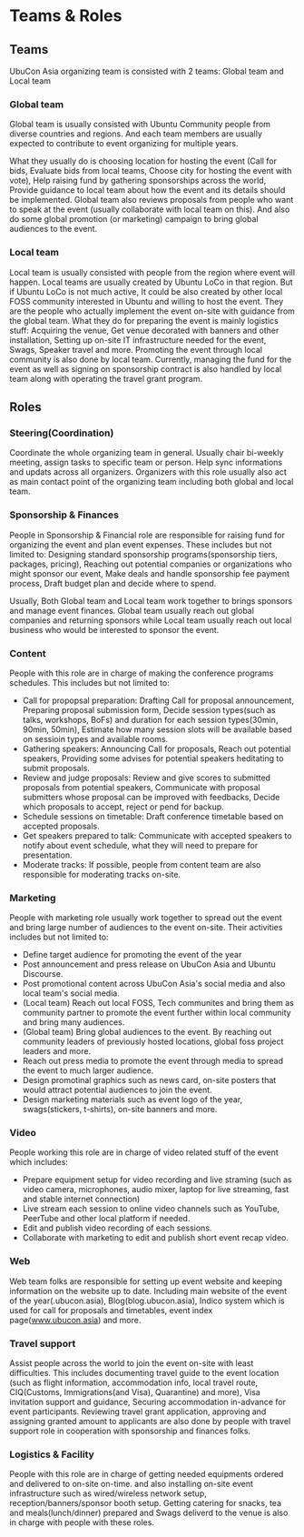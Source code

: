# Teams & Roles

## Teams
UbuCon Asia organizing team is consisted with 2 teams: Global team and Local team

### Global team
Global team is usually consisted with Ubuntu Community people from diverse countries and regions. And each team members are usually expected to contribute to event organizing for multiple years.

What they usually do is choosing location for hosting the event (Call for bids, Evaluate bids from local teams, Choose city for hosting the event with vote), Help raising fund by gathering sponsorships across the world, Provide guidance to local team about how the event and its details should be implemented. Global team also reviews proposals from people who want to speak at the event (usually collaborate with local team on this). And also do some global promotion (or marketing) campaign to bring global audiences to the event. 

### Local team
Local team is usually consisted with people from the region where event will happen. Local teams are usually created by Ubuntu LoCo in that region. But if Ubuntu LoCo is not much active, It could be also created by other local FOSS community interested in Ubuntu and willing to host the event. They are the people who actually implement the event on-site with guidance from the global team. What they do for preparing the event is mainly logistics stuff: Acquiring the venue, Get venue decorated with banners and other installation, Setting up on-site IT infrastructure needed for the event, Swags, Speaker travel and more. Promoting the event through local community is also done by local team. Currently, managing the fund for the event as well as signing on sponsorship contract is also handled by local team along with operating the travel grant program. 

## Roles

### Steering(Coordination)
Coordinate the whole organizing team in general. Usually chair bi-weekly meeting, assign tasks to specific team or person. Help sync informations and updats across all organizers. Organizers with this role usually also act as main contact point of the organizing team including both global and local team.

### Sponsorship & Finances
People in Sponsorship & Financial role are responsible for raising fund for organizing the event and plan event expenses. These includes but not limited to: Designing standard sponsorship programs(sponsorship tiers, packages, pricing), Reaching out potential companies or organizations who might sponsor our event, Make deals and handle sponsorship fee payment process, Draft budget plan and decide where to spend.

Usually, Both Global team and Local team work together to brings sponsors and manage event finances. Global team usually reach out global companies and returning sponsors while Local team usually reach out local business who would be interested to sponsor the event.

### Content

People with this role are in charge of making the conference programs schedules. This includes but not limited to:

  - Call for propopsal preparation: Drafting Call for proposal announcement, Preparing proposal submission form, Decide session types(such as talks, workshops, BoFs) and duration for each session types(30min, 90min, 50min), Estimate how many session slots will be available based on sessioin types and available rooms.
  - Gathering speakers: Announcing Call for proposals, Reach out potential speakers, Providing some advises for potential speakers heditating to submit proposals.
  - Review and judge proposals: Review and give scores to submitted proposals from potential speakers, Communicate with proposal submitters whose proposal can be improved with feedbacks, Decide which proposals to accept, reject or pend for backup.
  - Schedule sessions on timetable: Draft conference timetable based on accepted proposals.
  - Get speakers prepared to talk: Communicate with accepted speakers to notify about event schedule, what they will need to prepare for presentation.
  - Moderate tracks: If possible, people from content team are also responsible for moderating tracks on-site.

### Marketing
People with marketing role usually work together to spread out the event and bring large number of audiences to the event on-site. Their activities includes but not limited to:

  - Define target audience for promoting the event of the year
  - Post announcement and press release on UbuCon Asia and Ubuntu Discourse.
  - Post promotional content across UbuCon Asia's social media and also local team's social media.
  - (Local team) Reach out local FOSS, Tech communites and bring them as community partner to promote the event further within local community and bring many audiences.
  - (Global team) Bring global audiences to the event. By reaching out community leaders of previously hosted locations, global foss project leaders and more.
  - Reach out press media to promote the event through media to spread the event to much larger audience.
  - Design promotinal graphics such as news card, on-site posters that would attract potential audiences to join the event.
  - Design marketing materials such as event logo of the year, swags(stickers, t-shirts), on-site banners and more.

### Video
People working this role are in charge of video related stuff of the event which includes:

  - Prepare equipment setup for video recording and live straming (such as video camera, microphones, audio mixer, laptop for live streaming, fast and stable internet connection)
  - Live stream each session to online video channels such as YouTube, PeerTube and other local platform if needed.
  - Edit and publish video recording of each sessions.
  - Collaborate with marketing to edit and publish short event recap video.

### Web
Web team folks are responsible for setting up event website and keeping information on the website up to date. Including main website of the event of the year(<year>.ubucon.asia), Blog(blog.ubucon.asia), Indico system which is used for call for proposals and timetables, event index page(www.ubucon.asia) and more.

### Travel support
Assist people across the world to join the event on-site with least difficulties. This includes documenting travel guide to the event location (such as flight information, accommodation info, local travel route, CIQ(Customs, Immigrations(and Visa), Quarantine) and more), Visa invitation support and guidance, Securing accommodation in-advance for event participants. Reviewing travel grant application, approving and assigning granted amount to applicants are also done by people with travel support role in cooperation with sponsorship and finances folks. 

### Logistics & Facility
People with this role are in charge of getting needed equipments ordered and delivered to on-site on-time. and also installing on-site event infrastructure such as wired/wireless network setup, reception/banners/sponsor booth setup. Getting catering for snacks, tea and meals(lunch/dinner) prepared and Swags deliverd to the venue is also in charge with people with these roles.

